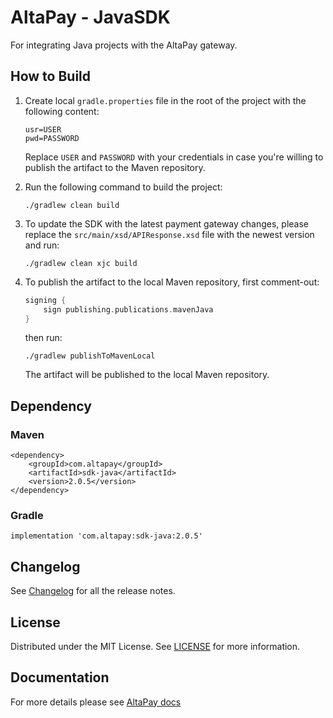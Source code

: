 
# AltaPay - JavaSDK

For integrating Java projects with the AltaPay gateway.

## How to Build

1. Create local `gradle.properties` file in the root of the project with the following content:

    ```properties
    usr=USER
    pwd=PASSWORD
    ```
    
    Replace `USER` and `PASSWORD` with your credentials in case you're willing to publish the artifact to the Maven repository.

2. Run the following command to build the project:

    ```shell
    ./gradlew clean build
    ```
   
3. To update the SDK with the latest payment gateway changes, please replace the `src/main/xsd/APIResponse.xsd` file with the newest version and run:

    ```shell
    ./gradlew clean xjc build
    ```

4. To publish the artifact to the local Maven repository, first comment-out:

   ```gradle
   signing {
       sign publishing.publications.mavenJava
   }
   ```
   
   then run:

    ```shell
    ./gradlew publishToMavenLocal
    ```

    The artifact will be published to the local Maven repository.

## Dependency

### Maven

    <dependency>
        <groupId>com.altapay</groupId>
        <artifactId>sdk-java</artifactId>
        <version>2.0.5</version>
    </dependency>

### Gradle

    implementation 'com.altapay:sdk-java:2.0.5'

## Changelog

See [Changelog](CHANGELOG.md) for all the release notes.

## License

Distributed under the MIT License. See [LICENSE](LICENSE) for more information.

## Documentation

For more details please see [AltaPay docs](https://documentation.altapay.com/)
